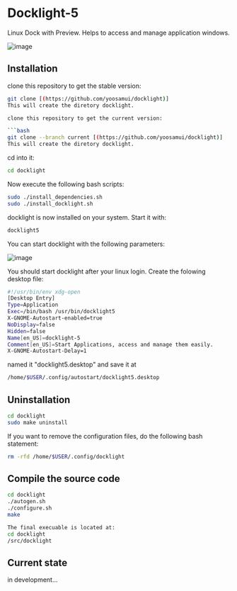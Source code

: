 # Docklight-5
Linux Dock with Preview.
Helps to access and manage application windows.

![image](https://github.com/user-attachments/assets/ca3dc03c-05c5-430d-b143-e553aeadeebe)


## Installation
clone this repository to get the stable version:
```bash
git clone [(https://github.com/yoosamui/docklight)]
This will create the diretory docklight.

clone this repository to get the current version:

```bash
git clone --branch current [(https://github.com/yoosamui/docklight)]
This will create the diretory docklight.
```
cd into it:

```bash
cd docklight
```

Now execute the following bash scripts:

```bash
sudo ./install_dependencies.sh
sudo ./install_docklight.sh
```
docklight is now installed on your system.
Start it with:

```bash
docklight5
```
You can start docklight with the following parameters:

![image](https://github.com/user-attachments/assets/9555d475-219b-43fc-9f16-237003d7f509)



You should start docklight after your linux login.
Create the folowing desktop file:

```bash
#!/usr/bin/env xdg-open
[Desktop Entry]
Type=Application
Exec=/bin/bash /usr/bin/docklight5
X-GNOME-Autostart-enabled=true
NoDisplay=false
Hidden=false
Name[en_US]=docklight-5
Comment[en_US]=Start Applications, access and manage them easily.
X-GNOME-Autostart-Delay=1
```

named it "docklight5.desktop" and save it at
```bash
/home/$USER/.config/autostart/docklight5.desktop
```

## Uninstallation

```bash
cd docklight
sudo make uninstall
```
If you want to remove the configuration files, do the following bash statement:
```bash
rm -rfd /home/$USER/.config/docklight
```
## Compile the source code

```bash
cd docklight
./autogen.sh
./configure.sh
make

The final execuable is located at:
cd docklight
/src/docklight

```

## Current state

in development...



